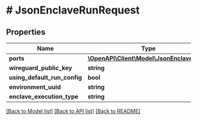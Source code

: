 # # JsonEnclaveRunRequest

## Properties

Name | Type | Description | Notes
------------ | ------------- | ------------- | -------------
**ports** | [**\OpenAPI\Client\Model\JsonEnclavePort[]**](JsonEnclavePort.md) |  | [optional]
**wireguard_public_key** | **string** |  | [optional]
**using_default_run_config** | **bool** |  | [optional]
**environment_uuid** | **string** |  | [optional]
**enclave_execution_type** | **string** |  | [optional]

[[Back to Model list]](../../README.md#models) [[Back to API list]](../../README.md#endpoints) [[Back to README]](../../README.md)
